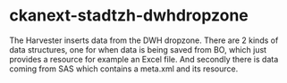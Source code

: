 # ckanext-stadtzh-dwhdropzone

The Harvester inserts data from the DWH dropzone. There are 2 kinds of data structures, one for when data is being saved from BO, which just provides a resource for example an Excel file. And secondly there is data coming from SAS which contains a meta.xml and its resource.
